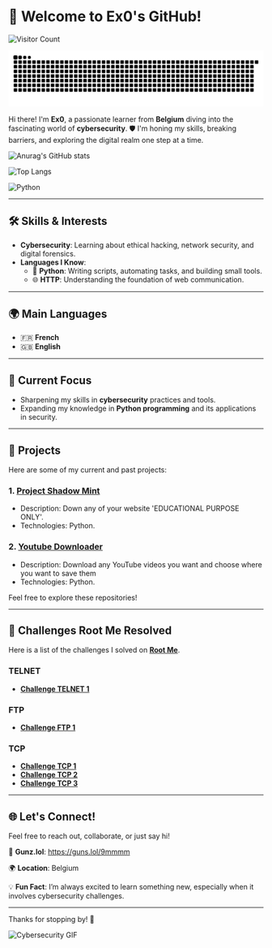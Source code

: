 # 👋 Welcome to Ex0's GitHub! 

![Visitor Count](https://profile-counter.glitch.me/Eex00/count.svg)

![Snake animation](https://raw.githubusercontent.com/Eex00/Eex00/refs/heads/output/snake.svg)

Hi there! I'm **Ex0**, a passionate learner from **Belgium** diving into the fascinating world of **cybersecurity**. 🛡️ I'm honing my skills, breaking barriers, and exploring the digital realm one step at a time.

![Anurag's GitHub stats](https://github-readme-stats.vercel.app/api?username=Eex00&show_icons=true&theme=transparent)

![Top Langs](https://github-readme-stats.vercel.app/api/top-langs/?username=Eex00)

![Python](https://img.shields.io/badge/-Python-blue?style=flat&logo=python)

---

## 🛠️ Skills & Interests

- **Cybersecurity**: Learning about ethical hacking, network security, and digital forensics.
- **Languages I Know**:
  - 🐍 **Python**: Writing scripts, automating tasks, and building small tools.
  - 🌐 **HTTP**: Understanding the foundation of web communication.

---

## 🌍 Main Languages

- 🇫🇷 **French**
- 🇬🇧 **English**

---

## 🌟 Current Focus

- Sharpening my skills in **cybersecurity** practices and tools.
- Expanding my knowledge in **Python programming** and its applications in security.

---

## 💼 Projects

Here are some of my current and past projects:

### 1. **[Project Shadow Mint](https://github.com/Eex00/Project-shadow-mint)** 
- Description: Down any of your website 'EDUCATIONAL PURPOSE ONLY'.
- Technologies: Python.

### 2. **[Youtube Downloader](https://github.com/Eex00/youtube-downloader)**
- Description: Download any YouTube videos you want and choose where you want to save them
- Technologies: Python.

Feel free to explore these repositories!

---

## 🔐 Challenges Root Me Resolved

Here is a list of the challenges I solved on [**Root Me**](https://www.root-me.org/).

### TELNET
- **[Challenge TELNET 1](https://www.root-me.org/fr/Challenges/Reseau/TELNET-authentification)**

### FTP
- **[Challenge FTP 1](https://www.root-me.org/fr/Challenges/Reseau/FTP-Authentification)**

### TCP
- **[Challenge TCP 1](https://www.root-me.org/fr/Challenges/Programmation/TCP-Retour-au-college)**
- **[Challenge TCP 2](https://www.root-me.org/fr/Challenges/Programmation/TCP-Chaine-encodee)**
- **[Challenge TCP 3](https://www.root-me.org/fr/Challenges/Programmation/TCP-La-roue-romaine)**

---

## 🌐 Let's Connect!

Feel free to reach out, collaborate, or just say hi!

👀 **Gunz.lol**: https://guns.lol/9mmmm

🌍 **Location**: Belgium  

💡 **Fun Fact**: I’m always excited to learn something new, especially when it involves cybersecurity challenges.

---

Thanks for stopping by! 🌟

![Cybersecurity GIF](https://i.pinimg.com/originals/e7/55/bc/e755bc37531461dbdb6c76d167da6b28.gif)
